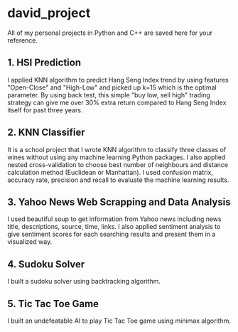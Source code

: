 # david_project

All of my personal projects in Python and C++ are saved here for your reference.

## 1. HSI Prediction
I applied KNN algorithm to predict Hang Seng Index trend by using features "Open-Close" and "High-Low" and picked up k=15 which is the optimal parameter. By using back test, this simple "buy low, sell high" trading strategy can give me over 30% extra return compared to Hang Seng Index itself for past three years.

## 2. KNN Classifier
It is a school project that I wrote KNN algorithm to classify three classes of wines without using any machine learning Python packages. I also applied nested cross-validation to choose best number of neighbours and distance calculation method (Euclidean or Manhattan). I used confusion matrix, accuracy rate, precision and recall to evaluate the machine learning results.

## 3. Yahoo News Web Scrapping and Data Analysis
I used beautiful soup to get information from Yahoo news including news title, descriptions, source, time, links. I also applied sentiment analysis to give sentiment scores for each searching results and present them in a visualized way.

## 4. Sudoku Solver
I built a sudoku solver using backtracking algorithm.

## 5. Tic Tac Toe Game
I built an undefeatable AI to play Tic Tac Toe game using minimax algorithm.
